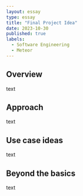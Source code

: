 ```yaml
---
layout: essay
type: essay
title: "Final Project Idea"
date: 2023-10-30
published: true
labels:
  - Software Engineering
  - Meteor
---
```


## Overview
text
## Approach 
text
## Use case ideas
text
## Beyond the basics
text
